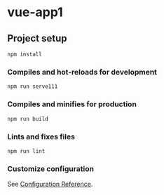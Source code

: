 # vue-app1

## Project setup

```
npm install
```

### Compiles and hot-reloads for development

```
npm run serve111
```

### Compiles and minifies for production

```
npm run build
```

### Lints and fixes files

```
npm run lint
```

### Customize configuration

See [Configuration Reference](https://cli.vuejs.org/config/).
